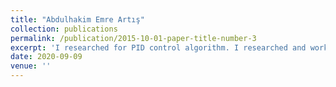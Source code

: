 ```yaml
---
title: "Abdulhakim Emre Artış"
collection: publications
permalink: /publication/2015-10-01-paper-title-number-3
excerpt: 'I researched for PID control algorithm. I researched and worked on simulation (Gazebo and Webots). I researched serial communication for sending/receiving to/from stm32. I created an alternate website.'
date: 2020-09-09
venue: ''
---
```


